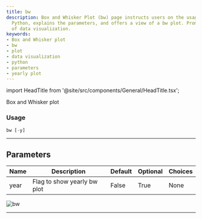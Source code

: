 ```yaml
---
title: bw
description: Box and Whisker Plot (bw) page instructs users on the usage of bw in
  Python, explains the parameters, and offers a view of a bw plot. Promotes understanding
  of data visualization.
keywords:
- Box and Whisker plot
- bw
- plot
- data visualization
- python
- parameters
- yearly plot
---
```


import HeadTitle from '@site/src/components/General/HeadTitle.tsx';

<HeadTitle title="bw - Qa - Economy - Reference | OpenBB Terminal Docs" />

Box and Whisker plot

### Usage

```python
bw [-y]
```

---

## Parameters

| Name | Description | Default | Optional | Choices |
| ---- | ----------- | ------- | -------- | ------- |
| year | Flag to show yearly bw plot | False | True | None |

![bw](https://user-images.githubusercontent.com/46355364/154305545-0f99fe4b-07e1-4714-8762-da3569023578.png)

---
